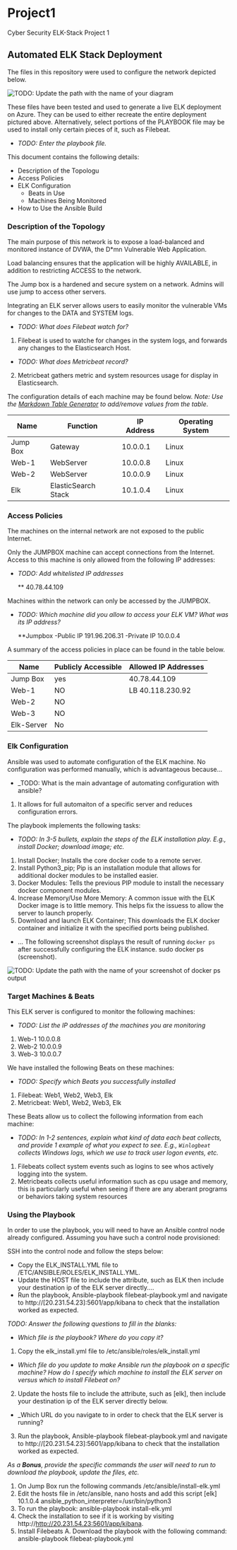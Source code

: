 # Project1
Cyber Security ELK-Stack Project 1
## Automated ELK Stack Deployment

The files in this repository were used to configure the network depicted below.

![TODO: Update the path with the name of your diagram](Images/diagram_filename.png)

These files have been tested and used to generate a live ELK deployment on Azure. They can be used to either recreate the entire deployment pictured above. Alternatively, select portions of the PLAYBOOK file may be used to install only certain pieces of it, such as Filebeat.

  - _TODO: Enter the playbook file._

This document contains the following details:
- Description of the Topologu
- Access Policies
- ELK Configuration
  - Beats in Use
  - Machines Being Monitored
- How to Use the Ansible Build


### Description of the Topology

The main purpose of this network is to expose a load-balanced and monitored instance of DVWA, the D*mn Vulnerable Web Application.

Load balancing ensures that the application will be highly AVAILABLE, in addition to restricting ACCESS to the network.

  The Jump box is a hardened and secure system on a network. Admins will use jump to access other servers.

Integrating an ELK server allows users to easily monitor the vulnerable VMs for changes to the DATA and SYSTEM logs.
- _TODO: What does Filebeat watch for?_
1. Filebeat is used to watche for changes in the system logs, and forwards any changes to the Elasticsearch Host. 
- _TODO: What does Metricbeat record?_
2. Metricbeat gathers metric and system resources usage for display in Elasticsearch.

The configuration details of each machine may be found below.
_Note: Use the [Markdown Table Generator](http://www.tablesgenerator.com/markdown_tables) to add/remove values from the table_.

| Name     | Function            | IP Address | Operating System |
|----------|---------------------|------------|------------------|
| Jump Box | Gateway             | 10.0.0.1   | Linux            |
| Web-1    | WebServer           | 10.0.0.8   | Linux            |
| Web-2    | WebServer           | 10.0.0.9   | Linux            |
| Elk      | ElasticSearch Stack | 10.1.0.4   | Linux            |

### Access Policies

The machines on the internal network are not exposed to the public Internet. 

Only the JUMPBOX machine can accept connections from the Internet. Access to this machine is only allowed from the following IP addresses:
- _TODO: Add whitelisted IP addresses_
  
  ** 40.78.44.109

Machines within the network can only be accessed by the JUMPBOX.
- _TODO: Which machine did you allow to access your ELK VM? What was its IP address?_
  
   **Jumpbox
   -Public IP 191.96.206.31
   -Private IP 10.0.0.4

A summary of the access policies in place can be found in the table below.

| Name       | Publicly Accessible | Allowed IP Addresses |
|------------|---------------------|----------------------|
| Jump Box   | yes                 |    40.78.44.109      |
| Web-1      | NO                  |    LB 40.118.230.92  |
| Web-2      | NO                  |                      |
| Web-3      | NO                  |                      |
| Elk-Server | No                  |                      |
### Elk Configuration

Ansible was used to automate configuration of the ELK machine. No configuration was performed manually, which is advantageous because...
- _TODO: What is the main advantage of automating configuration with ansible?
1. It allows for full automaiton of a specific server and reduces configuration errors.

The playbook implements the following tasks:
- _TODO: In 3-5 bullets, explain the steps of the ELK installation play. E.g., install Docker; download image; etc._
1. Install Docker; Installs the core docker code to a remote server.
2. Install Python3_pip; Pip is an installation module that allows for additional docker modules to be installed easier.
3. Docker Modules: Tells the previous PIP module to install the necessary docker component modules.
4. Increase Memory/Use More Memory: A common issue with the ELK Docker image is to little memory. This helps fix the issuess to allow the server to launch properly.
5. Download and launch ELK Container; This downloads the ELK docker container and initialize it with the specified ports being published.
- ...
The following screenshot displays the result of running `docker ps` after successfully configuring the ELK instance.
sudo docker ps (screenshot).

![TODO: Update the path with the name of your screenshot of docker ps output](Images/docker_ps_output.png)

### Target Machines & Beats
This ELK server is configured to monitor the following machines:
- _TODO: List the IP addresses of the machines you are monitoring_
1. Web-1 10.0.0.8
2. Web-2 10.0.0.9
3. Web-3 10.0.0.7

We have installed the following Beats on these machines:
- _TODO: Specify which Beats you successfully installed_
1. Filebeat: Web1, Web2, Web3, Elk
2. Metricbeat: Web1, Web2, Web3, Elk

These Beats allow us to collect the following information from each machine:
- _TODO: In 1-2 sentences, explain what kind of data each beat collects, and provide 1 example of what you expect to see. E.g., `Winlogbeat` collects Windows logs, which we use to track user logon events, etc._
1. Filebeats collect system events such as logins to see whos actively logging into the system. 
2. Metricbeats collects useful information such as cpu usage and memory, this is particularly useful when seeing if there are any aberant programs or behaviors taking system resources

### Using the Playbook
In order to use the playbook, you will need to have an Ansible control node already configured. Assuming you have such a control node provisioned: 

SSH into the control node and follow the steps below:
- Copy the ELK_INSTALL.YML file to /ETC/ANSIBLE/ROLES/ELK_INSTALL.YML.
- Update the HOST file to include the attribute, such as ELK then include your destination ip of the ELK server directly....
- Run the playbook, Ansible-playbook filebeat-playbook.yml and navigate to http://[20.231.54.23]:5601/app/kibana to check that the installation worked as expected.

_TODO: Answer the following questions to fill in the blanks:_
- _Which file is the playbook? Where do you copy it?_
1. Copy the elk_install.yml file to /etc/ansible/roles/elk_install.yml

- _Which file do you update to make Ansible run the playbook on a specific machine? How do I specify which machine to install the ELK server on versus which to install Filebeat on?_
2. Update the hosts file to include the attribute, such as [elk], then include your destination ip of the ELK server directly below.

- _Which URL do you navigate to in order to check that the ELK server is running?
 3. Run the playbook, Ansible-playbook filebeat-playbook.yml and navigate to http://[20.231.54.23]:5601/app/kibana to check that the installation worked as expected.

_As a **Bonus**, provide the specific commands the user will need to run to download the playbook, update the files, etc._
 1. On Jump Box run the following commands /etc/ansible/install-elk.yml
 2. Edit the hosts file in /etc/ansible, nano hosts and add this script
   [elk]
   10.1.0.4 ansible_python_interpreter=/usr/bin/python3
 3. To run the playbook: ansible-playbook install-elk.yml
 4. Check the installation to see if it is working by visiting http://http://20.231.54.23:5601/app/kibana.
 5. Install Filebeats
   A. Download the playbook with the following command: ansible-playbook filebeat-playbook.yml
